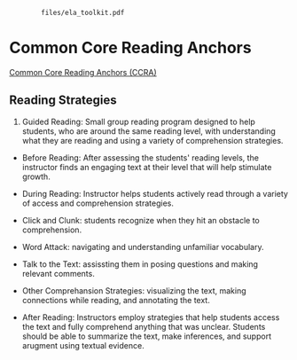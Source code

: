 ```pdf
		files/ela_toolkit.pdf
```

# Common Core Reading Anchors

[Common Core Reading Anchors (CCRA)](http://www.corestandards.org/ELA-Literacy/CCRA/R/)

## Reading Strategies

1. Guided Reading: Small group reading program designed to help students, who are around the same reading level, with understanding what they are reading and using a variety of comprehension strategies.

- Before Reading: After assessing the students' reading levels, the instructor finds an engaging text at their level that will help stimulate growth.

- During Reading: Instructor helps students actively read through a variety of access and comprehension strategies. 

- Click and Clunk: students recognize when they hit an obstacle to comprehension.

- Word Attack: navigating and understanding unfamiliar vocabulary.

- Talk to the Text: assissting them in posing questions and making relevant comments.

- Other Comprehansion Strategies: visualizing the text, making connections while reading, and annotating the text.

- After Reading: Instructors employ strategies that help students access the text and fully comprehend anything that was unclear. Students should be able to summarize the text, make inferences, and support arugment using textual evidence.
